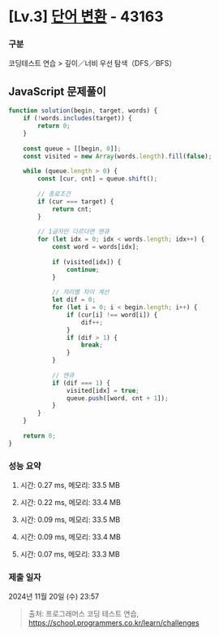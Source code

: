 # [Lv.3] [단어 변환](https://school.programmers.co.kr/learn/courses/30/lessons/43163?language=javascript) - 43163 

### 구분

코딩테스트 연습 > 깊이／너비 우선 탐색（DFS／BFS）

## JavaScript 문제풀이

```js
function solution(begin, target, words) {
    if (!words.includes(target)) {
        return 0;
    }
    
    const queue = [[begin, 0]];
    const visited = new Array(words.length).fill(false);
    
    while (queue.length > 0) {
        const [cur, cnt] = queue.shift();
        
        // 종료조건
        if (cur === target) {
            return cnt;
        }
        
        // 1글자만 다르다면 엔큐
        for (let idx = 0; idx < words.length; idx++) {
            const word = words[idx];
            
            if (visited[idx]) {
                continue;
            }
            
            // 자리별 차이 계산
            let dif = 0;
            for (let i = 0; i < begin.length; i++) {
                if (cur[i] !== word[i]) {
                    dif++;
                }
                if (dif > 1) {
                    break;
                }
            }
            
            // 엔큐
            if (dif === 1) {
                visited[idx] = true;
                queue.push([word, cnt + 1]);
            }
        }
    }
    
    return 0;
}
```

### 성능 요약

1. 시간: 0.27 ms, 메모리: 33.5 MB

2. 시간: 0.22 ms, 메모리: 33.4 MB
3. 시간: 0.09 ms, 메모리: 33.5 MB
4. 시간: 0.09 ms, 메모리: 33.4 MB
5. 시간: 0.07 ms, 메모리: 33.3 MB

### 제출 일자

2024년 11월 20일 (수) 23:57

> 출처: 프로그래머스 코딩 테스트 연습, https://school.programmers.co.kr/learn/challenges